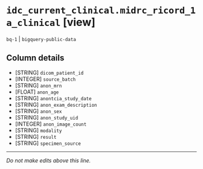 # `idc_current_clinical.midrc_ricord_1a_clinical` [view]
`bq-1` | `bigquery-public-data`

## Column details
* [STRING]    `dicom_patient_id`
* [INTEGER]   `source_batch`
* [STRING]    `anon_mrn`
* [FLOAT]     `anon_age`
* [STRING]    `anontcia_study_date`
* [STRING]    `anon_exam_description`
* [STRING]    `anon_sex`
* [STRING]    `anon_study_uid`
* [INTEGER]   `anon_image_count`
* [STRING]    `modality`
* [STRING]    `result`
* [STRING]    `specimen_source`

-------------------------------------------------------------------------------
*Do not make edits above this line.*
